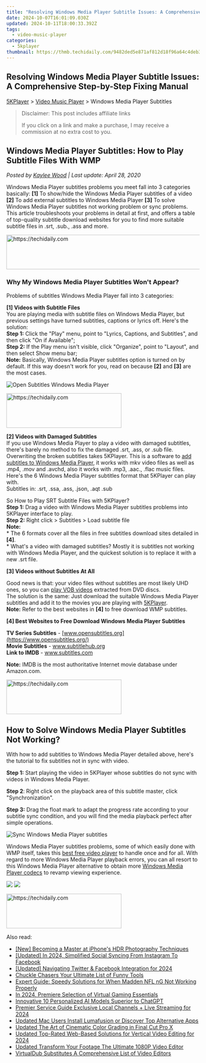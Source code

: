 ```yaml
---
title: "Resolving Windows Media Player Subtitle Issues: A Comprehensive Step-by-Step Fixing Manual"
date: 2024-10-07T16:01:09.030Z
updated: 2024-10-11T18:00:33.392Z
tags:
  - video-music-player
categories:
  - 5kplayer
thumbnail: https://thmb.techidaily.com/9482ded5e871af812d18f96a64c4deb315943988e9201916667eb608e7a9ffd3.jpg
---
```


## Resolving Windows Media Player Subtitle Issues: A Comprehensive Step-by-Step Fixing Manual

[5KPlayer](https://tools.techidaily.com/5kplayer/products/) \> [Video Music Player](https://tools.techidaily.com/5kplayer/video-music-player/) \> Windows Media Player Subtitles

>  Disclaimer: This post includes affiliate links
>
>  If you click on a link and make a purchase, I may receive a commission at no extra cost to you.
>

## Windows Media Player Subtitles: How to Play Subtitle Files With WMP

 _Posted by [Kaylee Wood](https://www.quora.com/profile/Amanda-Hu-21) | Last update: April 28, 2020_

Windows Media Player subtitles problems you meet fall into 3 categories basically: **\[1\]** To show/hide the Windows Media Player subtitles of a video **\[2\]** To add external subtitles to Windows Media Player **\[3\]** To solve Windows Media Player subtitles not working problem or sync problems. This article troubleshoots your problems in detail at first, and offers a table of top-quality subtitle download websites for you to find more suitable subtitle files in .srt, .sub., .ass and more.

<!-- affiliate ads begin -->
<a href="https://appsumo.8odi.net/c/5597632/2100530/7443" target="_top" id="2100530">
  <img src="//a.impactradius-go.com/display-ad/7443-2100530" border="0" alt="https://techidaily.com" width="728" height="90"/>
</a>
<img height="0" width="0" src="https://appsumo.8odi.net/i/5597632/2100530/7443" style="position:absolute;visibility:hidden;" border="0" />
<!-- affiliate ads end -->

### Why My Windows Media Player Subtitles Won't Appear?

Problems of subtitles Windows Media Player fall into 3 categories:

**\[1\] Videos with Subtitle Files**  
You are playing media with subtitle files on Windows Media Player, but previous settings have turned subtitles, captions or lyrics off. Here's the solution:  
 **Step 1:**  Click the "Play" menu, point to "Lyrics, Captions, and Subtitles", and then click "On if Available";  
 **Step 2:** If the Play menu isn't visible, click "Organize", point to "Layout", and then select Show menu bar;  
**Note:**  Basically, Windows Media Player subtitles option is turned on by default. If this way doesn't work for you, read on because **\[2\]** and **\[3\]** are the most cases. 

![Open Subtitles Windows Media Player](https://www.5kplayer.com/video-music-player/img/5kplayer-wmp-subtitles-yxt-092501.png) 

<!-- affiliate ads begin -->
<a href="https://aligracehair.sjv.io/c/5597632/1880956/19272" target="_top" id="1880956">
  <img src="//a.impactradius-go.com/display-ad/19272-1880956" border="0" alt="https://techidaily.com" width="300" height="90"/>
</a>
<img height="0" width="0" src="https://aligracehair.sjv.io/i/5597632/1880956/19272" style="position:absolute;visibility:hidden;" border="0" />
<!-- affiliate ads end -->

**\[2\] Videos with Damaged Subtitles**  
 If you use Windows Media Player to play a video with damaged subtitles, there's barely no method to fix the damaged .srt, .ass, or .sub file.   
 Overwriting the broken subtitles takes 5KPlayer. This is a software to [add subtitles to Windows Media Player](https://tools.techidaily.com/5kplayer/video-music-player/), it works with mkv video files as well as .mp4, .mov and .avchd, also it works with .mp3, .aac., .flac music files. Here's the 6 Windows Media Player subtitles format that 5KPlayer can play with.  
 Subtitles in: .srt, .ssa, .ass, .json, .aqt .sub

So How to Play SRT Subtitle Files with 5KPlayer?  
**Step 1:** Drag a video with Windows Media Player subtitles problems into 5KPlayer interface to play.  
**Step 2:** Right click > Subtitles > Load subtitle file  
**Note:**   
 \* The 6 formats cover all the files in free subtitles download sites detailed in **\[4\]**.  
 \* What's a video with damaged subtitles? Mostly it is subtitles not working with Windows Media Player, and the quickest solution is to replace it with a new .srt file.

**\[3\] Videos without Subtitles At All**  
  
 Good news is that: your video files without subtitles are most likely UHD ones, so you can [play VOB videos](https://tools.techidaily.com/5kplayer/video-music-player/) extracted from DVD discs.  
 The solution is the same: Just download the suitable Windows Media Player subtitles and add it to the movies you are playing with [5KPlayer](https://tools.techidaily.com/5kplayer/products/).  
**Note:** Refer to the best websites in **\[4\]** to free download WMP subtitles.

**\[4\] Best Websites to Free Download Windows Media Player Subtitles**

**TV Series Subtitles** \- [www.opensubtitles.org](https://www.opensubtitles.org/)  
**Movie Subtitles** \- www.subtitlehub.org  
**Link to IMDB**  \- www.subtitles.com

**Note:** IMDB is the most authoritative Internet movie database under Amazon.com.

<!-- affiliate ads begin -->
<a href="https://aligracehair.sjv.io/c/5597632/1975816/19272" target="_top" id="1975816">
  <img src="//a.impactradius-go.com/display-ad/19272-1975816" border="0" alt="https://techidaily.com" width="300" height="90"/>
</a>
<img height="0" width="0" src="https://aligracehair.sjv.io/i/5597632/1975816/19272" style="position:absolute;visibility:hidden;" border="0" />
<!-- affiliate ads end -->

## How to Solve Windows Media Player Subtitles Not Working?

With how to add subtitles to Windows Media Player detailed above, here's the tutorial to fix subtitles not in sync with video.

**Step 1:** Start playing the video in 5KPlayer whose subtitles do not sync with videos in Windows Media Player.

**Step 2**: Right click on the playback area of this subtitle master, click "Synchronization".

**Step 3:** Drag the float mark to adapt the progress rate according to your subtitle sync condition, and you will find the media playback perfect after simple operations.

![Sync Windows Media Player subtitles](https://www.5kplayer.com/video-music-player/img/5kplayer-how-to-add-subtitles-zjy-0420002.jpg) 

Windows Media Player subtitles problems, some of which easily done with WMP itself, takes this [best free video player](https://tools.techidaily.com/5kplayer/video-music-player/) to handle once and for all. With regard to more Windows Media Player playback errors, you can all resort to this Windows Media Player alternative to obtain more [Windows Media Player codecs](https://tools.techidaily.com/5kplayer/video-music-player/) to revamp viewing experience.

[![](https://www.5kplayer.com/video-music-player/../button/freedownwhitewin.png)](https://tools.techidaily.com/5kplayer/products/) [![](https://www.5kplayer.com/video-music-player/../button/freedownwhitemac.png)](https://tools.techidaily.com/5kplayer/products/)

<!-- affiliate ads begin -->
<a href="https://aligracehair.sjv.io/c/5597632/2006941/19272" target="_top" id="2006941">
  <img src="//a.impactradius-go.com/display-ad/19272-2006941" border="0" alt="https://techidaily.com" width="300" height="90"/>
</a>
<img height="0" width="0" src="https://aligracehair.sjv.io/i/5597632/2006941/19272" style="position:absolute;visibility:hidden;" border="0" />
<!-- affiliate ads end -->

<ins class="adsbygoogle"
     style="display:block"
     data-ad-format="autorelaxed"
     data-ad-client="ca-pub-7571918770474297"
     data-ad-slot="1223367746"></ins>

<ins class="adsbygoogle"
     style="display:block"
     data-ad-client="ca-pub-7571918770474297"
     data-ad-slot="8358498916"
     data-ad-format="auto"
     data-full-width-responsive="true"></ins>

<span class="atpl-alsoreadstyle">Also read:</span>
<div><ul>
<li><a href="https://article-knowledge.techidaily.com/new-becoming-a-master-at-iphones-hdr-photography-techniques/"><u>[New] Becoming a Master at iPhone's HDR Photography Techniques</u></a></li>
<li><a href="https://instagram-videos.techidaily.com/updated-in-2024-simplified-social-syncing-from-instagram-to-facebook/"><u>[Updated] In 2024, Simplified Social Syncing From Instagram To Facebook</u></a></li>
<li><a href="https://facebook-videos.techidaily.com/updated-navigating-twitter-and-facebook-integration-for-2024/"><u>[Updated] Navigating Twitter & Facebook Integration for 2024</u></a></li>
<li><a href="https://extra-hints.techidaily.com/chuckle-chasers-your-ultimate-list-of-funny-tools/"><u>Chuckle Chasers Your Ultimate List of Funny Tools</u></a></li>
<li><a href="https://win-answers.techidaily.com/expert-guide-speedy-solutions-for-when-madden-nfl-ng-not-working-properly/"><u>Expert Guide: Speedy Solutions for When Madden NFL nG Not Working Properly</u></a></li>
<li><a href="https://fox-hovers.techidaily.com/in-2024-premiere-selection-of-virtual-gaming-essentials/"><u>In 2024, Premiere Selection of Virtual Gaming Essentials</u></a></li>
<li><a href="https://tech-hub.techidaily.com/innovative-10-personalized-ai-models-superior-to-chatgpt/"><u>Innovative 10 Personalized AI Models Superior to ChatGPT</u></a></li>
<li><a href="https://fox-hovers.techidaily.com/premier-service-guide-exclusive-local-channels-plus-live-streaming-for-2024/"><u>Premier Service Guide Exclusive Local Channels + Live Streaming for 2024</u></a></li>
<li><a href="https://video-creation-software.techidaily.com/updated-mac-users-install-lumafusion-or-discover-top-alternative-apps/"><u>Updated Mac Users Install Lumafusion or Discover Top Alternative Apps</u></a></li>
<li><a href="https://video-creation-software.techidaily.com/updated-the-art-of-cinematic-color-grading-in-final-cut-pro-x/"><u>Updated The Art of Cinematic Color Grading in Final Cut Pro X</u></a></li>
<li><a href="https://video-creation-software.techidaily.com/updated-top-rated-web-based-solutions-for-vertical-video-editing-for-2024/"><u>Updated Top-Rated Web-Based Solutions for Vertical Video Editing for 2024</u></a></li>
<li><a href="https://video-creation-software.techidaily.com/updated-transform-your-footage-the-ultimate-1080p-video-editor/"><u>Updated Transform Your Footage The Ultimate 1080P Video Editor</u></a></li>
<li><a href="https://video-creation-software.techidaily.com/virtualdub-substitutes-a-comprehensive-list-of-video-editors/"><u>VirtualDub Substitutes A Comprehensive List of Video Editors</u></a></li>
</ul></div>

